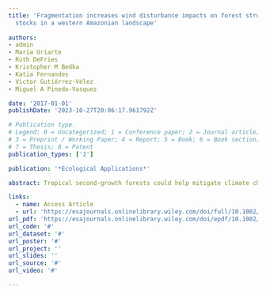 ```yaml
---
title: 'Fragmentation increases wind disturbance impacts on forest structure and carbon
  stocks in a western Amazonian landscape'
  
authors:
- admin
- Marı́a Uriarte
- Ruth DeFries
- Kristopher M Bedka
- Katia Fernandes
- Victor Gutiérrez-Vélez
- Miguel A Pinedo-Vasquez

date: '2017-01-01'
publishDate: '2023-10-27T20:06:17.961792Z'

# Publication type.
# Legend: 0 = Uncategorized; 1 = Conference paper; 2 = Journal article;
# 3 = Preprint / Working Paper; 4 = Report; 5 = Book; 6 = Book section;
# 7 = Thesis; 8 = Patent
publication_types: ['2']

publication: '*Ecological Applications*'

abstract: Tropical second‐growth forests could help mitigate climate change, but the degree to which their carbon potential is achieved will depend on exposure to disturbance. Wind disturbance is common in tropical forests, shaping structure, composition, and function, and influencing successional trajectories. However, little is known about the impacts of extreme winds on second‐growth forests in fragmented landscapes, though these ecosystems are often located in mosaics of forest, pasture, cropland, and other land cover types. Indirect evidence suggests that fragmentation increases risk of wind damage in tropical forests, but no studies have found such impacts following severe storms. In this study, we ask whether fragmentation and forest type (old vs. second growth) were associated with variation in wind damage after a severe convective storm in a fragmented production landscape in western Amazonia. We applied linear spectral unmixing to Landsat 8 imagery from before and after the storm, and combined it with field observations of damage to map wind effects on forest structure and biomass. We also used Landsat 8 imagery to map land cover with the goals of identifying old‐ and second‐growth forest and characterizing fragmentation. We used these data to assess variation in wind disturbance across 95,596 ha of forest, distributed over 6,110 patches. We find that fragmentation is significantly associated with wind damage, with damage severity higher at forest edges and in edgier, more isolated patches. Damage was also more severe in old‐growth than in second‐growth forests, but this effect was weaker than that of fragmentation. These results illustrate the importance of considering landscape context in planning tropical forest restoration and natural regeneration projects. Assessments of long‐term carbon sequestration potential need to consider spatial variation in disturbance exposure. Where risk of extreme winds is high, minimizing fragmentation and isolation could increase carbon sequestration potential.

links:
  - name: Access Article
  - url: 'https://esajournals.onlinelibrary.wiley.com/doi/full/10.1002/eap.1576'
url_pdf: 'https://esajournals.onlinelibrary.wiley.com/doi/epdf/10.1002/eap.1576'
url_code: '#'
url_dataset: '#'
url_poster: '#'
url_project: ''
url_slides: ''
url_source: '#'
url_video: '#'

---
```

